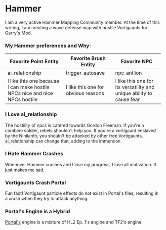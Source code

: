 # Hammer

I am a very  active Hammer Mapping Community member. At the time of this writing,
I am creating a wave defense map with hostile Vortigaunts for Garry's Mod.

### My Hammer preferences and Why:

| Favorite Point Entity | Favorite Brush Entity | Favorite NPC |
|---|---|---|
| ai_relationship | trigger_autosave | npc_antlion |
| I like this one because I can make hostile NPCs nice and nice NPCs hostile | I like this one for obvious reasons | I like this one for its versatility and unique ability to cause fear |

### I Love ai_relationship
The hostility of npcs is catered towards Gordon Freeman. If you're a combine soldier, rebels shouldn't help you.
If you're a vortigaunt enslaved by the Nihilanth, you shouln't be attacked by other free Vortigaunts. ai_relationship can
change that, adding to the immersion.

### I Hate Hammer Crashes
Whenever Hammer crashes and I lose my progress, I lose all motivation. It just makes me sad.
### Vortigaunts Crash Portal
Fun fact! Vortigaunt particle effects do not exist in Portal's files, resulting in a  crash when they try to attack anything.
### Portal's Engine is a Hybrid
[Portal's](portal.md) engine is a mixture of HL2 Ep. 1's engine and TF2's engine.

